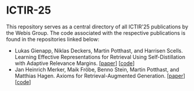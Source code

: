 # ICTIR-25
This repository serves as a central directory of all ICTIR'25 publications by the Webis Group. The code associated with the respective publications is found in the repositories linked below:

- Lukas Gienapp, Niklas Deckers, Martin Potthast, and Harrisen Scells. Learning Effective Representations for Retrieval Using Self-Distillation with Adaptive Relevance Margins. [[paper](https://webis.de/publications.html#gienapp_2025b)] [[code](https://github.com/webis-de/adaptive-relevance-margin-loss)]
- Jan Heinrich Merker, Maik Fröbe, Benno Stein, Martin Potthast, and Matthias Hagen. Axioms for Retrieval-Augmented Generation. [[paper](https://webis.de/publications.html?q=axiom#merker_2025b)] [[code](https://github.com/webis-de/ir_axioms)] 
